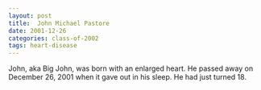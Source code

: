 ```yaml
---
layout: post
title:  John Michael Pastore
date: 2001-12-26
categories: class-of-2002
tags: heart-disease
---
```

John, aka Big John, was born with an enlarged heart. He passed away on December 26, 2001 when it gave out in his sleep. He had just turned 18.
